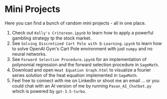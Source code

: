 # Mini Projects
Here you can find a bunch of random mini projects - all in one place.
1. Check out `Kelly's Critereon.ipynb` to learn how to apply a powerful gambling strategy tp the stock market.
2. See `Solving Discretized Cart Pole with Q-Learning.ipynb` to learn how to solve OpenAI Gym's Cart Pole environment with just `numpy` and no neural networks.
3. See `Forward Selection Procedure.ipynb` for an implementation of polynomial regression and the forward selection procedure in `SageMath`.
4. Download and open `Heat Equation Graph.html` to visualize a fourier series solution of the heat equation implemented in `SageMath`.
5. Feel free to connect with me on LinkedIn or shoot me an email ... or you could chat with an AI version of me by running `Pavan_AI_Chatbot.py` which is powered by `gpt-3.5-turbo`.
